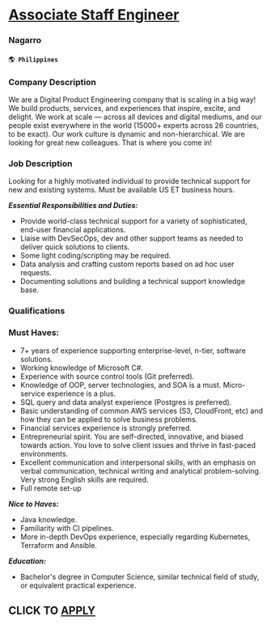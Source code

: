 # [Associate Staff Engineer](https://www.remotewlb.com/apply/associate-staff-engineer-51155)  
### Nagarro  
#### `🌎 Philippines`  

### Company Description

We are a Digital Product Engineering company that is scaling in a big way! We build products, services, and experiences that inspire, excite, and delight. We work at scale — across all devices and digital mediums, and our people exist everywhere in the world (15000+ experts across 26 countries, to be exact). Our work culture is dynamic and non-hierarchical. We are looking for great new colleagues. That is where you come in!

### Job Description

Looking for a highly motivated individual to provide technical support for new and existing systems. Must be available US ET business hours.

_**Essential Responsibilities and Duties:**_

  * Provide world-class technical support for a variety of sophisticated, end-user financial applications. 
  * Liaise with DevSecOps, dev and other support teams as needed to deliver quick solutions to clients. 
  * Some light coding/scripting may be required. 
  * Data analysis and crafting custom reports based on ad hoc user requests. 
  * Documenting solutions and building a technical support knowledge base. 

### Qualifications

### Must Haves:

  * 7+ years of experience supporting enterprise-level, n-tier, software solutions. 
  * Working knowledge of Microsoft C#. 
  * Experience with source control tools (Git preferred). 
  * Knowledge of OOP, server technologies, and SOA is a must. Micro-service experience is a plus. 
  * SQL query and data analyst experience (Postgres is preferred). 
  * Basic understanding of common AWS services (S3, CloudFront, etc) and how they can be applied to solve business problems. 
  * Financial services experience is strongly preferred. 
  * Entrepreneurial spirit. You are self-directed, innovative, and biased towards action. You love to solve client issues and thrive in fast-paced environments. 
  * Excellent communication and interpersonal skills, with an emphasis on verbal communication, technical writing and analytical problem-solving. Very strong English skills are required. 
  * Full remote set-up

_**Nice to Haves:**_

  * Java knowledge. 
  * Familiarity with CI pipelines. 
  * More in-depth DevOps experience, especially regarding Kubernetes, Terraform and Ansible. 

_**Education:**_

  * Bachelor's degree in Computer Science, similar technical field of study, or equivalent practical experience. 

  
## CLICK TO [APPLY](https://www.remotewlb.com/apply/associate-staff-engineer-51155)


